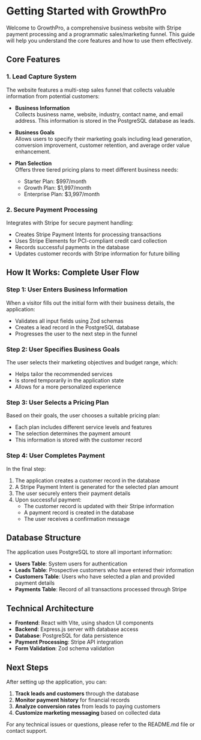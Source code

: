 # Getting Started with GrowthPro

Welcome to GrowthPro, a comprehensive business website with Stripe payment processing and a programmatic sales/marketing funnel. This guide will help you understand the core features and how to use them effectively.

## Core Features

### 1. Lead Capture System
The website features a multi-step sales funnel that collects valuable information from potential customers:

- **Business Information**  
  Collects business name, website, industry, contact name, and email address. This information is stored in the PostgreSQL database as leads.

- **Business Goals**  
  Allows users to specify their marketing goals including lead generation, conversion improvement, customer retention, and average order value enhancement.

- **Plan Selection**  
  Offers three tiered pricing plans to meet different business needs:
  - Starter Plan: $997/month
  - Growth Plan: $1,997/month
  - Enterprise Plan: $3,997/month

### 2. Secure Payment Processing
Integrates with Stripe for secure payment handling:

- Creates Stripe Payment Intents for processing transactions
- Uses Stripe Elements for PCI-compliant credit card collection
- Records successful payments in the database
- Updates customer records with Stripe information for future billing

## How It Works: Complete User Flow

### Step 1: User Enters Business Information
When a visitor fills out the initial form with their business details, the application:
- Validates all input fields using Zod schemas
- Creates a lead record in the PostgreSQL database
- Progresses the user to the next step in the funnel

### Step 2: User Specifies Business Goals
The user selects their marketing objectives and budget range, which:
- Helps tailor the recommended services
- Is stored temporarily in the application state
- Allows for a more personalized experience

### Step 3: User Selects a Pricing Plan
Based on their goals, the user chooses a suitable pricing plan:
- Each plan includes different service levels and features
- The selection determines the payment amount
- This information is stored with the customer record

### Step 4: User Completes Payment
In the final step:
1. The application creates a customer record in the database
2. A Stripe Payment Intent is generated for the selected plan amount
3. The user securely enters their payment details
4. Upon successful payment:
   - The customer record is updated with their Stripe information
   - A payment record is created in the database
   - The user receives a confirmation message

## Database Structure

The application uses PostgreSQL to store all important information:

- **Users Table**: System users for authentication
- **Leads Table**: Prospective customers who have entered their information
- **Customers Table**: Users who have selected a plan and provided payment details
- **Payments Table**: Record of all transactions processed through Stripe

## Technical Architecture

- **Frontend**: React with Vite, using shadcn UI components
- **Backend**: Express.js server with database access
- **Database**: PostgreSQL for data persistence
- **Payment Processing**: Stripe API integration
- **Form Validation**: Zod schema validation

## Next Steps

After setting up the application, you can:

1. **Track leads and customers** through the database
2. **Monitor payment history** for financial records
3. **Analyze conversion rates** from leads to paying customers
4. **Customize marketing messaging** based on collected data

For any technical issues or questions, please refer to the README.md file or contact support.